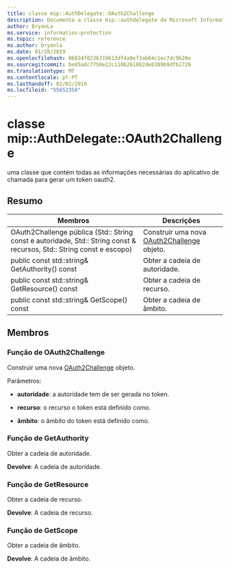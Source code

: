 ```yaml
---
title: classe mip::AuthDelegate::OAuth2Challenge
description: Documenta a classe mip::authdelegate da Microsoft Information Protection (MIP) SDK.
author: BryanLa
ms.service: information-protection
ms.topic: reference
ms.author: bryanla
ms.date: 01/28/2019
ms.openlocfilehash: 86834f0236319613df4a9ef3ab64c1ec7dc9b20e
ms.sourcegitcommit: be05adc7750e22c110b261882de0389b9dfb2726
ms.translationtype: MT
ms.contentlocale: pt-PT
ms.lasthandoff: 02/02/2019
ms.locfileid: "55652358"
---
```

# <a name="class-mipauthdelegateoauth2challenge"></a>classe mip::AuthDelegate::OAuth2Challenge 
uma classe que contém todas as informações necessárias do aplicativo de chamada para gerar um token oauth2.
  
## <a name="summary"></a>Resumo
 Membros                        | Descrições                                
--------------------------------|---------------------------------------------
OAuth2Challenge pública (Std:: String const e autoridade, Std:: String const & recursos, Std:: String const e escopo)  |  Construir uma nova [OAuth2Challenge](class_mip_authdelegate_oauth2challenge.md) objeto.
public const std::string& GetAuthority() const  |  Obter a cadeia de autoridade.
public const std::string& GetResource() const  |  Obter a cadeia de recurso.
public const std::string& GetScope() const  |  Obter a cadeia de âmbito.
  
## <a name="members"></a>Membros
  
### <a name="oauth2challenge-function"></a>Função de OAuth2Challenge
Construir uma nova [OAuth2Challenge](class_mip_authdelegate_oauth2challenge.md) objeto.

Parâmetros:  
* **autoridade**: a autoridade tem de ser gerada no token. 


* **recurso**: o recurso o token está definido como. 


* **âmbito**: o âmbito do token está definido como.


  
### <a name="getauthority-function"></a>Função de GetAuthority
Obter a cadeia de autoridade.

  
**Devolve**: A cadeia de autoridade.
  
### <a name="getresource-function"></a>Função de GetResource
Obter a cadeia de recurso.

  
**Devolve**: A cadeia de recurso.
  
### <a name="getscope-function"></a>Função de GetScope
Obter a cadeia de âmbito.

  
**Devolve**: A cadeia de âmbito.